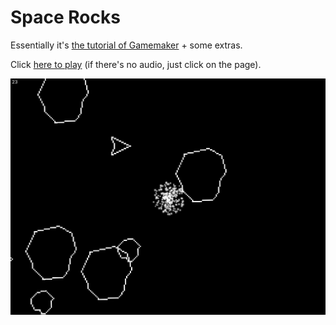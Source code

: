 # Space Rocks

Essentially it's [the tutorial of Gamemaker](https://gamemaker.io/en/tutorials/make-arcade-space-shooter) + some extras.

Click [here to play](https://alros.github.io/game-space-rocks/) (if there's no audio, just click on the page).

![screenshot](docs/screenshot.png)
